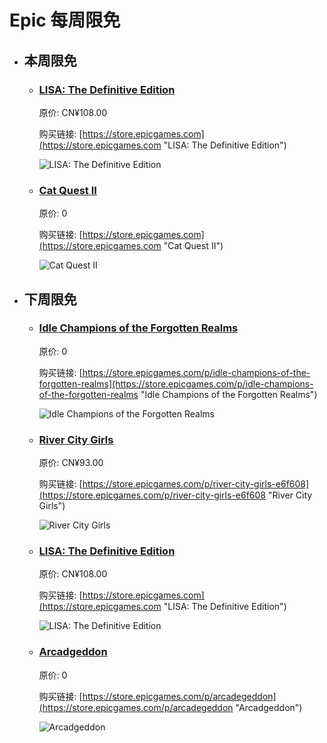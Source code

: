 # Epic 每周限免

- ## 本周限免


  - ### [LISA: The Definitive Edition](https://store.epicgames.com "LISA: The Definitive Edition")

    原价: CN¥108.00

    购买链接: [https://store.epicgames.com](https://store.epicgames.com "LISA: The Definitive Edition")

    ![LISA: The Definitive Edition](https://cdn1.epicgames.com/offer/ca3a9d16d131478c97fd56c138a6511a/EGS_LISATheDefinitiveEdition_DingalingProductions_Bundles_S1_2560x1440-55b66eb2046507e58eac435c21331bd5)


  - ### [Cat Quest II](https://store.epicgames.com "Cat Quest II")

    原价: 0

    购买链接: [https://store.epicgames.com](https://store.epicgames.com "Cat Quest II")

    ![Cat Quest II](https://cdn1.epicgames.com/offer/d5241c76f178492ea1540fce45616757/CII_Gift_1920x1080_wrap-a1_1920x1080-d1f5a48938e58d769a65a6ab7190f8d9)


- ## 下周限免


  - ### [Idle Champions of the Forgotten Realms](https://store.epicgames.com/p/idle-champions-of-the-forgotten-realms "Idle Champions of the Forgotten Realms")

    原价: 0

    购买链接: [https://store.epicgames.com/p/idle-champions-of-the-forgotten-realms](https://store.epicgames.com/p/idle-champions-of-the-forgotten-realms "Idle Champions of the Forgotten Realms")

    ![Idle Champions of the Forgotten Realms](https://cdn1.epicgames.com/spt-assets/a53f91e55c6840018cb5de0b204f1ad9/idle-champions-of-the-forgotten-realms-jej4c.jpg)


  - ### [River City Girls](https://store.epicgames.com/p/river-city-girls-e6f608 "River City Girls")

    原价: CN¥93.00

    购买链接: [https://store.epicgames.com/p/river-city-girls-e6f608](https://store.epicgames.com/p/river-city-girls-e6f608 "River City Girls")

    ![River City Girls](https://cdn1.epicgames.com/spt-assets/a6eec1ad46bc4515be5731b22f274ef7/river-city-girls-chpr7.jpg)


  - ### [LISA: The Definitive Edition](https://store.epicgames.com "LISA: The Definitive Edition")

    原价: CN¥108.00

    购买链接: [https://store.epicgames.com](https://store.epicgames.com "LISA: The Definitive Edition")

    ![LISA: The Definitive Edition](https://cdn1.epicgames.com/offer/ca3a9d16d131478c97fd56c138a6511a/EGS_LISATheDefinitiveEdition_DingalingProductions_Bundles_S1_2560x1440-55b66eb2046507e58eac435c21331bd5)


  - ### [Arcadgeddon](https://store.epicgames.com/p/arcadegeddon "Arcadgeddon")

    原价: 0

    购买链接: [https://store.epicgames.com/p/arcadegeddon](https://store.epicgames.com/p/arcadegeddon "Arcadgeddon")

    ![Arcadgeddon](https://cdn1.epicgames.com/spt-assets/bdf9183a47b8449d99ad5c233ca15a5d/arcadegeddon-1rdm8.jpg)

